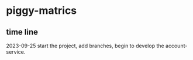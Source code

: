 # piggy-matrics
## time line
2023-09-25 start the project, 
    add branches, 
    begin to develop the account-service.
